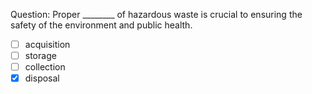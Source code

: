 Question: Proper ________ of hazardous waste is crucial to ensuring the safety of the environment and public health.  
- [ ] acquisition  
- [ ] storage  
- [ ] collection  
- [x] disposal  
